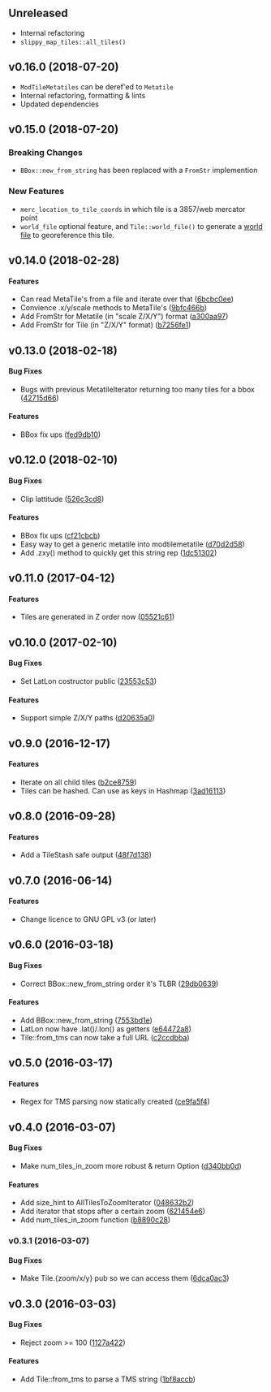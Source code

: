 ## Unreleased

* Internal refactoring
* `slippy_map_tiles::all_tiles()`

<a name="v0.16.0"></a>
## v0.16.0 (2018-07-20)

* `ModTileMetatiles` can be deref'ed to `Metatile`
* Internal refactoring, formatting & lints
* Updated dependencies

<a name="v0.15.0"></a>
## v0.15.0 (2018-07-20)

### Breaking Changes

* `BBox::new_from_string` has been replaced with a `FromStr` implemention

### New Features

* `merc_location_to_tile_coords` in which tile is a 3857/web mercator point
* `world_file` optional feature, and `Tile::world_file()` to generate a [world
  file](https://en.wikipedia.org/wiki/World_file) to georeference this tile.

<a name="v0.14.0"></a>
## v0.14.0 (2018-02-28)


#### Features

*   Can read MetaTile's from a file and iterate over that ([6bcbc0ee](6bcbc0ee))
*   Convience .x/y/scale methods to MetaTile's ([9bfc466b](9bfc466b))
*   Add FromStr for Metatile (in "scale Z/X/Y") format ([a300aa97](a300aa97))
*   Add FromStr for Tile (in "Z/X/Y" format) ([b7256fe1](b7256fe1))



<a name="v0.13.0"></a>
## v0.13.0 (2018-02-18)


#### Bug Fixes

*   Bugs with previous MetatileIterator returning too many tiles for a bbox ([42715d66](42715d66))

#### Features

*   BBox fix ups ([fed9db10](fed9db10))



<a name="v0.12.0"></a>
## v0.12.0 (2018-02-10)


#### Bug Fixes

*   Clip lattitude ([526c3cd8](526c3cd8))

#### Features

*   BBox fix ups ([cf21cbcb](cf21cbcb))
*   Easy way to get a generic metatile into modtilemetatile ([d70d2d58](d70d2d58))
*   Add .zxy() method to quickly get this string rep ([1dc51302](1dc51302))



<a name="v0.11.0"></a>
## v0.11.0 (2017-04-12)


#### Features

*   Tiles are generated in Z order now ([05521c61](05521c61))



<a name="v0.10.0"></a>
## v0.10.0 (2017-02-10)


#### Bug Fixes

*   Set LatLon costructor public ([23553c53](23553c53))

#### Features

*   Support simple Z/X/Y paths ([d20635a0](d20635a0))



<a name="v0.9.0"></a>
## v0.9.0 (2016-12-17)


#### Features

*   Iterate on all child tiles ([b2ce8759](b2ce8759))
*   Tiles can be hashed. Can use as keys in Hashmap ([3ad16113](3ad16113))



<a name="v0.8.0"></a>
## v0.8.0 (2016-09-28)


#### Features

*   Add a TileStash safe output ([48f7d138](48f7d138))

<a name="v0.7.0"></a>
## v0.7.0 (2016-06-14)


#### Features

*   Change licence to GNU GPL v3 (or later)



<a name="v0.6.0"></a>
## v0.6.0 (2016-03-18)


#### Bug Fixes

*   Correct BBox::new_from_string order it's TLBR ([29db0639](29db0639))

#### Features

*   Add BBox::new_from_string ([7553bd1e](7553bd1e))
*   LatLon now have .lat()/.lon() as getters ([e64472a8](e64472a8))
*   Tile::from_tms can now take a full URL ([c2ccdbba](c2ccdbba))



<a name="v0.5.0"></a>
## v0.5.0 (2016-03-17)


#### Features

*   Regex for TMS parsing now statically created ([ce9fa5f4](ce9fa5f4))



<a name="v0.4.0"></a>
## v0.4.0 (2016-03-07)


#### Bug Fixes

*   Make num_tiles_in_zoom more robust & return Option ([d340bb0d](d340bb0d))

#### Features

*   Add size_hint to AllTilesToZoomIterator ([048632b2](048632b2))
*   Add iterator that stops after a certain zoom ([621454e6](621454e6))
*   Add num_tiles_in_zoom function ([b8890c28](b8890c28))



<a name="v0.3.1"></a>
### v0.3.1 (2016-03-07)


#### Bug Fixes

*   Make Tile.{zoom/x/y} pub so we can access them ([6dca0ac3](6dca0ac3))



<a name="v0.3.0"></a>
## v0.3.0 (2016-03-03)


#### Bug Fixes

*   Reject zoom >= 100 ([1127a422](1127a422))

#### Features

*   Add Tile::from_tms to parse a TMS string ([1bf8accb](1bf8accb))



